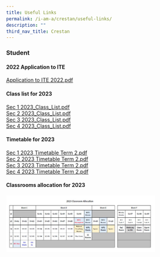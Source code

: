 ```yaml
---
title: Useful Links
permalink: /i-am-a/crestan/useful-links/
description: ""
third_nav_title: Crestan
---
```

### Student

#### 2022 Application to ITE

[Application to ITE 2022.pdf](/files/ul1.pdf)

#### Class list for 2023

[Sec 1 2023\_Class\_List.pdf](/files/ul2.pdf) <br>
[Sec 2 2023\_Class\_List.pdf](/files/ul3.pdf) <br>
[Sec 3 2023\_Class\_List.pdf](/files/ul4.pdf)<br>
[Sec 4 2023\_Class\_List.pdf](/files/ul5.pdf)

#### Timetable for 2023

[Sec 1 2023 Timetable Term 2.pdf](/files/ul6.pdf) <br>
[Sec 2 2023 Timetable Term 2.pdf](/files/ul7.pdf)<br>
[Sec 3 2023 Timetable Term 2.pdf](/files/ul8.pdf)<br>
[Sec 4 2023 Timetable Term 2.pdf](/files/ul9.pdf)

#### Classrooms allocation for 2023

<img style="width:80%" src="/images/class2023.png">